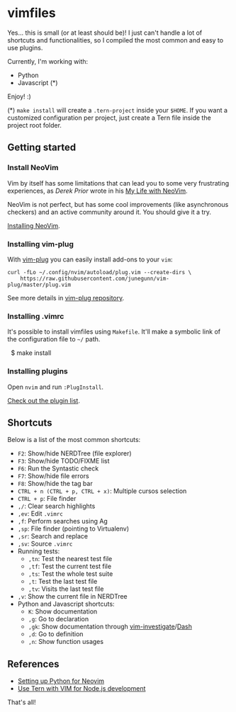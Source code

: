 vimfiles
========

Yes... this is small (or at least should be)! I just can't handle a lot of shortcuts and
functionalities, so I compiled the most common and easy to use plugins.

Currently, I'm working with:

* Python
* Javascript (*)

Enjoy! :)

(*) `make install` will create a `.tern-project` inside your `$HOME`. If you
want a customized configuration per project, just create a Tern file inside the
project root folder.

## Getting started

### Install NeoVim

Vim by itself has some limitations that can lead you to some very frustrating experiences, as
*Derek Prior* wrote in his [My Life with NeoVim](https://robots.thoughtbot.com/my-life-with-neovim).

NeoVim is not perfect, but has some cool improvements (like asynchronous checkers) and an active
community around it. You should give it a try.

[Installing NeoVim](https://github.com/neovim/neovim/wiki/Installing-Neovim).

### Installing vim-plug

With [vim-plug](https://github.com/junegunn/vim-plug) you can easily install
add-ons to your `vim`:

    curl -fLo ~/.config/nvim/autoload/plug.vim --create-dirs \
        https://raw.githubusercontent.com/junegunn/vim-plug/master/plug.vim

See more details in [vim-plug repository](https://github.com/junegunn/vim-plug).

### Installing .vimrc

It's possible to install vimfiles using `Makefile`. It'll make
a symbolic link of the configuration file to `~/` path.

    $ make install

### Installing plugins

Open `nvim` and run `:PlugInstall`.

[Check out the plugin list](https://github.com/kplaube/vimfiles/blob/master/.vimrc#L10).

## Shortcuts

Below is a list of the most common shortcuts:

- `F2`: Show/hide NERDTree (file explorer)
- `F3`: Show/hide TODO/FIXME list
- `F6`: Run the Syntastic check
- `F7`: Show/hide file errors
- `F8`: Show/hide the tag bar
- `CTRL + n (CTRL + p, CTRL + x)`: Multiple cursos selection
- `CTRL + p`: File finder
- `,/`: Clear search highlights
- `,ev`: Edit `.vimrc`
- `,f`: Perform searches using Ag
- `,sp`: File finder (pointing to Virtualenv)
- `,sr`: Search and replace
- `,sv`: Source `.vimrc`
- Running tests:
    - `,tn`: Test the nearest test file
    - `,tf`: Test the current test file
    - `,ts`: Test the whole test suite
    - `,t`: Test the last test file
    - `,tv`: Visits the last test file
- `,v`: Show the current file in NERDTree
- Python and Javascript shortcuts:
    - `K`: Show documentation
    - `,g`: Go to declaration
    - `,gk`: Show documentation through [vim-investigate](https://github.com/keith/investigate.vim)/[Dash](https://kapeli.com/dash)
    - `,d`: Go to definition
    - `,n`: Show function usages

## References

* [Setting up Python for Neovim](https://github.com/zchee/deoplete-jedi/wiki/Setting-up-Python-for-Neovim)
* [Use Tern with VIM for Node.js development](https://gist.github.com/nisaacson/9234157)

That's all!
